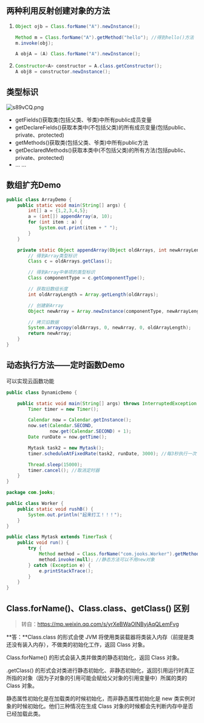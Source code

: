 ## 两种利用反射创建对象的方法

1. ```java
   Object ojb = Class.forName("A").newInstance();
   
   Method m = Class.forName("A").getMethod("hello"); //得到hello()方法
   m.invoke(obj);
   
   A objA = (A) Class.forName("A").newInstance();
   ```

2. ```java
   Constructor<A> constructor = A.class.getConstructor();
   A obj8 = constructor.newInstance();
   ```

## 类型标识

![s89vCQ.png](https://s3.ax1x.com/2021/01/11/s89vCQ.png)

- getFields()获取类(包括父类、爷类)中所有public成员变量
- getDeclareFields()获取本类中(不包括父类)的所有成员变量(包括public、private、protected)
- getMethods()获取类(包括父类、爷类)中所有public方法
- getDeclaredMethods()获取本类中(不包括父类)的所有方法(包括public、private、protected)
- ... ...

## 数组扩充Demo

```java
public class ArrayDemo {
    public static void main(String[] args) {
        int[] a = {1,2,3,4,5};
        a = (int[]) appendArray(a, 10);
        for (int item : a) {
            System.out.print(item + " ");
        }
    }

    private static Object appendArray(Object oldArrays, int newArrayLength) {
        // 得到Array类型标识
        Class c = oldArrays.getClass();

        // 得到Array中单项的类型标识
        Class componentType = c.getComponentType();

        // 获取旧数组长度
        int oldArrayLength = Array.getLength(oldArrays);

        // 创建新Array
        Object newArray = Array.newInstance(componentType, newArrayLength);

        // 拷贝旧数据
        System.arraycopy(oldArrays, 0, newArray, 0, oldArrayLength);
        return newArray;
    }
}
```

## 动态执行方法——定时函数Demo

可以实现云函数功能

```java
public class DynamicDemo {

    public static void main(String[] args) throws InterruptedException {
        Timer timer = new Timer();

        Calendar now = Calendar.getInstance();
        now.set(Calendar.SECOND,
                now.get(Calendar.SECOND) + 1);
        Date runDate = now.getTime();

        Mytask task2 = new Mytask();
        timer.scheduleAtFixedRate(task2, runDate, 3000); //每3秒执行一次

        Thread.sleep(15000);
        timer.cancel(); //取消定时器
    }
}
```

```java
package com.jooks;

public class Worker {
    public static void rushB() {
        System.out.println("起来打工！！！");
    }
}
```

```java
public class Mytask extends TimerTask {
    public void run() {
        try {
            Method method = Class.forName("com.jooks.Worker").getMethod("rushB");
            method.invoke(null); //静态方法可以不用new对象
        } catch (Exception e) {
            e.printStackTrace();
        }
    }
}
```

## Class.forName()、Class.class、getClass() 区别

> 转自：https://mp.weixin.qq.com/s/yrXeBWaOlNByjAqQLemFvg

**答：**Class.class 的形式会使 JVM 将使用类装载器将类装入内存（前提是类还没有装入内存），不做类的初始化工作，返回 Class 对象。

Class.forName() 的形式会装入类并做类的静态初始化，返回 Class 对象。

.getClass() 的形式会对类进行静态初始化、非静态初始化，返回引用运行时真正所指的对象（因为子对象的引用可能会赋给父对象的引用变量中）所属的类的 Class 对象。

静态属性初始化是在加载类的时候初始化，而非静态属性初始化是 new 类实例对象的时候初始化。他们三种情况在生成 Class 对象的时候都会先判断内存中是否已经加载此类。





